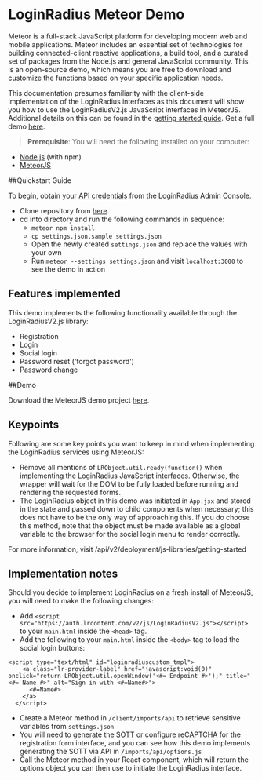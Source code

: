 # LoginRadius Meteor Demo

Meteor is a full-stack JavaScript platform for developing modern web and mobile applications. Meteor includes an essential set of technologies for building connected-client reactive applications, a build tool, and a curated set of packages from the Node.js and general JavaScript community.
This is an open-source demo, which means you are free to download and customize the functions based on your specific application needs. 

This documentation presumes familiarity with the client-side implementation of the LoginRadius interfaces as this document will show you how to use the LoginRadiusV2.js JavaScript interfaces in MeteorJS. Additional details on this can be found in the [getting started guide](https://www.loginradius.com/legacy/docs/api/v2/deployment/js-libraries/getting-started). Get a full demo [here](https://github.com/LoginRadius/demo/tree/v2-meteor-demo).

> **Prerequisite**: 
You will need the following installed on your computer:
- [Node.js](https://docs.npmjs.com/downloading-and-installing-node-js-and-npm) (with npm)
- [MeteorJS](https://v2-docs.meteor.com/install.html)

##Quickstart Guide

To begin, obtain your [API credentials](https://www.loginradius.com/legacy/docs/api/v2/admin-console/platform-security/api-key-and-secret/) from the LoginRadius Admin Console.

- Clone repository from [here](https://github.com/LoginRadius/demo/tree/v2-meteor-demo).
- cd into directory and run the following commands in sequence:
  - `meteor npm install`
  - `cp settings.json.sample settings.json`
  - Open the newly created `settings.json` and replace the values with your own
  - Run `meteor --settings settings.json` and visit `localhost:3000` to see the demo in action

## Features implemented

This demo implements the following functionality available through the LoginRadiusV2.js library:

- Registration
- Login
- Social login
- Password reset ('forgot password')
- Password change

##Demo

Download the MeteorJS demo project [here](https://github.com/LoginRadius/demo/tree/v2-meteor-demo).

## Keypoints

Following are some key points you want to keep in mind when implementing the LoginRadius services using MeteorJS:

- Remove all mentions of `LRObject.util.ready(function()` when implementing the LoginRadius JavaScript interfaces. Otherwise, the wrapper will wait for the DOM to be fully loaded before running and rendering the requested forms.
- The LoginRadius object in this demo was initiated in `App.jsx` and stored in the state and passed down to child components when necessary; this does not have to be the only way of approaching this. If you do choose this method, note that the object must be made available as a global variable to the browser for the social login menu to render correctly.

For more information, visit /api/v2/deployment/js-libraries/getting-started

## Implementation notes

Should you decide to implement LoginRadius on a fresh install of MeteorJS, you will need to make the following changes:

- Add `<script src="https://auth.lrcontent.com/v2/js/LoginRadiusV2.js"></script>` to your `main.html` inside the `<head>` tag.
- Add the following to your `main.html` inside the `<body>` tag to load the social login buttons:

```
<script type="text/html" id="loginradiuscustom_tmpl">
    <a class="lr-provider-label" href="javascript:void(0)" onclick="return LRObject.util.openWindow('<#= Endpoint #>');" title="<#= Name #>" alt="Sign in with <#=Name#>">
      <#=Name#>
    </a>
  </script>
```

- Create a Meteor method in `/client/imports/api` to retrieve sensitive variables from `settings.json`
- You will need to generate the [SOTT](https://www.loginradius.com/legacy/docs/api/v2/customer-identity-api/sott-usage) or configure reCAPTCHA for the registration form interface, and you can see how this demo implements generating the SOTT via API in `/imports/api/options.js`
- Call the Meteor method in your React component, which will return the options object you can then use to initiate the LoginRadius interface.